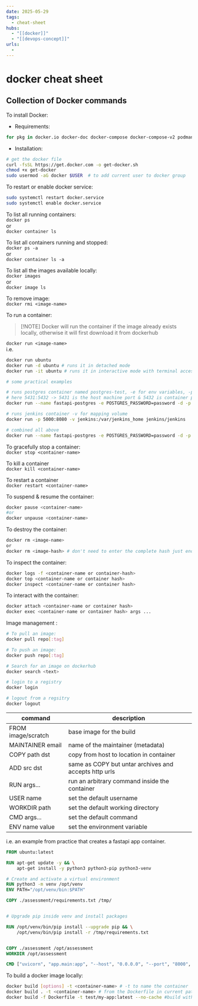 ```yaml
---
date: 2025-05-29
tags:
  - cheat-sheet
hubs:
  - "[[docker]]"
  - "[[devops-concept]]"
urls:
  -
---
```


# docker cheat sheet

## Collection of Docker commands

To install Docker:

- Requirements:

```bash
for pkg in docker.io docker-doc docker-compose docker-compose-v2 podman-docker containerd runc; do sudo apt-get remove $pkg; done
```

- Installation:

```bash
# get the docker file
curl -fsSL https://get.docker.com -o get-docker.sh
chmod +x get-docker
sudo usermod -aG docker $USER  # to add current user to docker group
```

To restart or enable docker service:

```bash
sudo systemctl restart docker.service
sudo systemctl enable docker.service
```

To list all running containers:  
`docker ps`  
or  
`docker container ls`

To list all containers running and stopped:  
`docker ps -a`  
or  
`docker container ls -a`

To list all the images available locally:  
`docker images`  
or  
`docker image ls`

To remove image:  
`docker rmi <image-name>`

To run a container:

> [!NOTE] Docker will run the container if the image already exists locally,
> otherwise it will first download it from dockerhub

`docker run <image-name>`  
i.e.

```bash
docker run ubuntu
docker run -d ubuntu # runs it in detached mode
docker run -it ubuntu # runs it in interactive mode with terminal access hence - i & t

# some practical examples

# runs postgres container named postgres-test, -e for env variables, -p for port mapping
# here 5431:5432 -> 5431 is the host machine port & 5432 is container port
docker run --name fastapi-postgres -e POSTGRES_PASSWORD=password -d -p 5431:5432 postgres:alpine

# runs jenkins container -v for mapping volume
docker run -p 5000:8080 -v jenkins:/var/jenkins_home jenkins/jenkins

# combined all above
docker run --name fastapi-postgres -e POSTGRES_PASSWORD=password -d -p 5432:5432 -v fastapi-app-data:/var/lib/postgresql/data  postgres:alpine
```

To gracefully stop a container:  
`docker stop <container-name>`

To kill a container  
`docker kill <container-name>`

To restart a container  
`docker restart <container-name>`

To suspend & resume the container:

```bash
docker pause <container-name>
#or
docker unpause <container-name>
```

To destroy the container:

```bash
docker rm <image-name>
or
docker rm <image-hash> # don't need to enter the complete hash just enough to seperate it from others
```

To inspect the container:

```bash
docker logs -f <container-name or container-hash>
docker top <container-name or container hash>
docker inspect <container-name or container hash>
```

To interact with the container:

```bash
docker attach <container-name or container hash>
docker exec <container-name or container hash> args ...
```

Image management :

```bash
# To pull an image:
docker pull repo[:tag]

# To push an image:
docker push repo[:tag]

# Search for an image on dockerhub
docker search <text>

# login to a registry
docker login

# logout from a regsitry
docker logout


```

| command            | description                                           |
| ------------------ | ----------------------------------------------------- |
| FROM image/scratch | base image for the build                              |
| MAINTAINER email   | name of the maintainer (metadata)                     |
| COPY path dst      | copy from host to location in container               |
| ADD src dst        | same as COPY but untar archives and accepts http urls |
| RUN args...        | run an arbitrary command inside the container         |
| USER name          | set the default username                              |
| WORKDIR path       | set the default working directory                     |
| CMD args...        | set the default command                               |
| ENV name value     | set the environment variable                          |

i.e. an example from practice that creates a fastapi app container.

```Dockerfile
FROM ubuntu:latest

RUN apt-get update -y && \
    apt-get install -y python3 python3-pip python3-venv

# Create and activate a virtual environment
RUN python3 -m venv /opt/venv
ENV PATH="/opt/venv/bin:$PATH"

COPY ./assessment/requirements.txt /tmp/


# Upgrade pip inside venv and install packages

RUN /opt/venv/bin/pip install --upgrade pip && \
    /opt/venv/bin/pip install -r /tmp/requirements.txt


COPY ./assessment /opt/assessment
WORKDIR /opt/assessment

CMD ["uvicorn", "app.main:app", "--host", "0.0.0.0", "--port", "8000", "--reload"]
```

To build a docker image locally:

```bash
docker build [options] -t <container-name> # -t to name the container
docker build . -t <container-name> # from the Dockerfile in current path
docker build -f Dockerfile -t test/my-app:latest --no-cache #build with no cache
```
